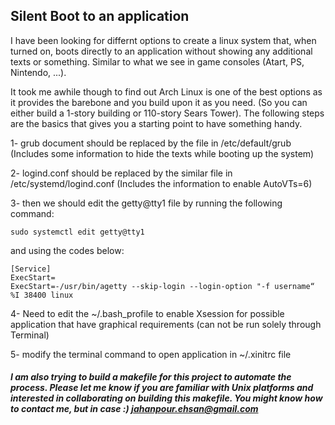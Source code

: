 ## Silent Boot to an application

I have been looking for differnt options to create a linux system that, when turned on, boots directly to an application without showing any additional texts or something. Similar to what we see in game consoles (Atart, PS, Nintendo, ...). 

It took me awhile though to find out Arch Linux is one of the best options as it provides the barebone and you build upon it as you need. (So you can either build a 1-story building or 110-story Sears Tower). The following steps are the basics that gives you a starting point to have something handy.

1- grub document should be replaced by the file in /etc/default/grub   (Includes some information to hide the texts while booting up the system)

2- logind.conf should be replaced by the similar file in /etc/systemd/logind.conf (Includes the information to enable AutoVTs=6) 

3- then we should edit the getty@tty1 file by running the following command:

	sudo systemctl edit getty@tty1
	
and using the codes below:

	[Service]
	ExecStart=
	ExecStart=-/usr/bin/agetty --skip-login --login-option "-f username“ %I 38400 linux

4- Need to edit the ~/.bash_profile to enable Xsession for possible application that have graphical requirements (can not be run solely through Terminal)

5- modify the terminal command to open application in ~/.xinitrc file 


##### I am also trying to build a makefile for this project to automate the process. Please let me know if you are familiar with Unix platforms and interested in collaborating on building this makefile. You might know how to contact me, but in case :) [jahanpour.ehsan@gmail.com](jahanpour.ehsan@gmail.com)
